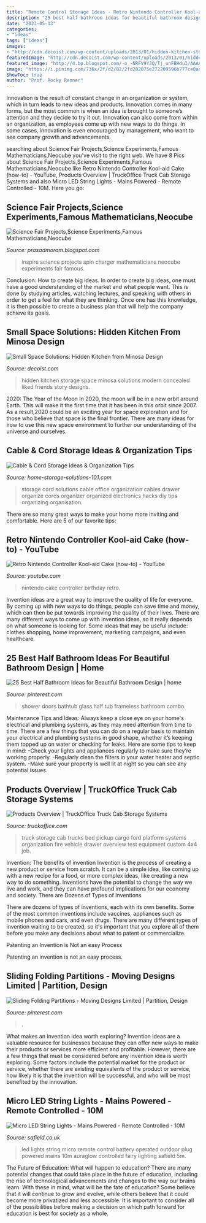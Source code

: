```yaml
---
title: "Remote Control Storage Ideas - Retro Nintendo Controller Kool-aid Cake (how-to)"
description: "25 best half bathroom ideas for beautiful bathroom design"
date: "2023-05-13"
categories:
- "ideas"
tags: ["ideas"]
images:
- "http://cdn.decoist.com/wp-content/uploads/2013/01/hidden-kitchen-storage.jpg"
featuredImage: "http://cdn.decoist.com/wp-content/uploads/2013/01/hidden-kitchen-storage.jpg"
featured_image: "http://4.bp.blogspot.com/-o_-NRFV9YJQ/Tj_unFBHduI/AAAAAAAABGQ/iKgH_ZND6Xo/s1600/P070811_09.18.jpg"
image: "https://i.pinimg.com/736x/2f/d2/82/2fd282075e272209596b777ce0aa727e--frameless-glass-shower-doors-bathtub-doors.jpg?b=t"
ShowToc: true
author: "Prof. Rocky Renner"
---
```



Innovation is the result of constant change in an organization or system, which in turn leads to new ideas and products. Innovation comes in many forms, but the most common is when an idea is brought to someone’s attention and they decide to try it out. Innovation can also come from within an organization, as employees come up with new ways to do things. In some cases, innovation is even encouraged by management, who want to see company growth and advancements.

	

		
searching about Science Fair Projects,Science Experiments,Famous Mathematicians,Neocube you've visit to the right web. We have 8 Pics about Science Fair Projects,Science Experiments,Famous Mathematicians,Neocube like Retro Nintendo Controller Kool-aid Cake (how-to) - YouTube, Products Overview | TruckOffice Truck Cab Storage Systems and also Micro LED String Lights - Mains Powered - Remote Controlled - 10M. Here you go:
		
    
## Science Fair Projects,Science Experiments,Famous Mathematicians,Neocube

<img loading=lazy src="http://4.bp.blogspot.com/-o_-NRFV9YJQ/Tj_unFBHduI/AAAAAAAABGQ/iKgH_ZND6Xo/s1600/P070811_09.18.jpg" onerror="this.onerror=null;this.src='https://tse3.mm.bing.net/th?id=OIP.N3I_4pXLD1tBHvY1NiDV8wHaFj&amp;pid=15.1';" alt="Science Fair Projects,Science Experiments,Famous Mathematicians,Neocube">

_Source: prasadmoram.blogspot.com_

>inspire science projects spin charger mathematicians neocube experiments fair famous. 

	

Conclusion: How to create big ideas.
In order to create big ideas, one must have a good understanding of the market and what people want. This is done by studying articles, watching lectures, and speaking with others in order to get a feel for what they are thinking. Once one has this knowledge, it is then possible to create a business plan that will help the company achieve its goals.

    
## Small Space Solutions: Hidden Kitchen From Minosa Design

<img loading=lazy src="http://cdn.decoist.com/wp-content/uploads/2013/01/hidden-kitchen-storage.jpg" onerror="this.onerror=null;this.src='https://tse1.mm.bing.net/th?id=OIP.yK5vklLvA2Pnm5mFe0dUrgHaLH&amp;pid=15.1';" alt="Small Space Solutions: Hidden Kitchen from Minosa Design">

_Source: decoist.com_

>hidden kitchen storage space minosa solutions modern concealed liked friends story designs. 

	

2020: The Year of the Moon
In 2020, the moon will be in a new orbit around Earth. This will make it the first time that it has been in this orbit since 2007. As a result,2020 could be an exciting year for space exploration and for those who believe that space is the final frontier. There are many ideas for how to use this new space environment to further our understanding of the universe and ourselves.

    
## Cable &amp; Cord Storage Ideas &amp; Organization Tips

<img loading=lazy src="https://www.home-storage-solutions-101.com/images/cord-storage-monica.jpg" onerror="this.onerror=null;this.src='https://tse3.mm.bing.net/th?id=OIP.SBYMh9Qzgx1_cKdVkYC_2wHaG5&amp;pid=15.1';" alt="Cable &amp; Cord Storage Ideas &amp; Organization Tips">

_Source: home-storage-solutions-101.com_

>storage cord solutions cable office organization cables drawer organize cords organizer organized electronics hacks diy tips organizing organisation. 

	

There are so many great ways to make your home more inviting and comfortable. Here are 5 of our favorite tips:

    
## Retro Nintendo Controller Kool-aid Cake (how-to) - YouTube

<img loading=lazy src="http://i.ytimg.com/vi/6jCkCW0xNp4/maxresdefault.jpg" onerror="this.onerror=null;this.src='https://tse1.mm.bing.net/th?id=OIP.GTuXQrbnjT-tgjgHdzlFEQHaEK&amp;pid=15.1';" alt="Retro Nintendo Controller Kool-aid Cake (how-to) - YouTube">

_Source: youtube.com_

>nintendo cake controller birthday retro. 

	

Invention ideas are a great way to improve the quality of life for everyone. By coming up with new ways to do things, people can save time and money, which can then be put towards improving the quality of their lives. There are many different ways to come up with invention ideas, so it really depends on what someone is looking for. Some ideas that may be useful include: clothes shopping, home improvement, marketing campaigns, and even healthcare.

    
## 25 Best Half Bathroom Ideas For Beautiful Bathroom Design | Home

<img loading=lazy src="https://i.pinimg.com/736x/2f/d2/82/2fd282075e272209596b777ce0aa727e--frameless-glass-shower-doors-bathtub-doors.jpg?b=t" onerror="this.onerror=null;this.src='https://tse4.mm.bing.net/th?id=OIP.oY6GZWA6kaLa_6un_jRubgHaJ3&amp;pid=15.1';" alt="25 Best Half Bathroom Ideas for Beautiful Bathroom Design | home">

_Source: pinterest.com_

>shower doors bathtub glass half tub frameless bathroom combo. 

	

Maintenance Tips and Ideas: Always keep a close eye on your home's electrical and plumbing systems, as they may need attention from time to time.
There are a few things that you can do on a regular basis to maintain your electrical and plumbing systems in good shape, whether it’s keeping them topped up on water or checking for leaks. Here are some tips to keep in mind:
-Check your lights and appliances regularly to make sure they’re working properly.
-Regularly clean the filters in your water heater and septic system.
-Make sure your property is well lit at night so you can see any potential issues.

    
## Products Overview | TruckOffice Truck Cab Storage Systems

<img loading=lazy src="http://www.truckoffice.com/wp-content/uploads/2016-01-23-23.49.59-465x620.jpg" onerror="this.onerror=null;this.src='https://tse1.mm.bing.net/th?id=OIP.Qpz5BJuwX2shGYxYQHXHpwAAAA&amp;pid=15.1';" alt="Products Overview | TruckOffice Truck Cab Storage Systems">

_Source: truckoffice.com_

>truck storage cab trucks bed pickup cargo ford platform systems organization fire vehicle drawer overview test equipment custom 4x4 job. 

	

Invention: The benefits of invention
Invention is the process of creating a new product or service from scratch. It can be a simple idea, like coming up with a new recipe for a food, or more complex ideas, like creating a new way to do something. Inventions have the potential to change the way we live and work, and they can have profound implications for our economy and society.
There are Dozens of Types of Inventions

There are dozens of types of inventions, each with its own benefits. Some of the most common inventions include vaccines, appliances such as mobile phones and cars, and even drugs. There are many different types of invention waiting to be created, so it's important that you explore all of them before you make any decisions about what to patent or commercialize.

Patenting an Invention is Not an easy Process

Patenting an invention is not an easy process.

    
## Sliding Folding Partitions - Moving Designs Limited | Partition, Design

<img loading=lazy src="https://i.pinimg.com/736x/1f/f2/22/1ff2229f1c9f2f7de7a92406f583ea8c.jpg" onerror="this.onerror=null;this.src='https://tse1.mm.bing.net/th?id=OIP.qOd75BdypcjlT0MPET7nXwHaLl&amp;pid=15.1';" alt="Sliding Folding Partitions - Moving Designs Limited | Partition, Design">

_Source: pinterest.com_

>. 

	

What makes an invention idea worth exploring?
Invention ideas are a valuable resource for businesses because they can offer new ways to make their products or services more efficient and profitable. However, there are a few things that must be considered before any invention idea is worth exploring. 
Some factors include the potential market for the product or service, whether there are existing equivalents of the product or service, how likely it is that the invention will be successful, and who will be most benefited by the innovation.

    
## Micro LED String Lights - Mains Powered - Remote Controlled - 10M

<img loading=lazy src="https://www.safield.co.uk/media/catalog/product/a/g/ag341.2_2.jpg" onerror="this.onerror=null;this.src='https://tse3.mm.bing.net/th?id=OIP.FFkMA0PUPwal4rDFWtnDkgHaHa&amp;pid=15.1';" alt="Micro LED String Lights - Mains Powered - Remote Controlled - 10M">

_Source: safield.co.uk_

>led lights string micro remote control battery operated outdoor plug powered mains 10m auraglow controlled fairy lighting safield 5m. 

	

The Future of Education: What will happen to education?
There are many potential changes that could take place in the future of education, including the rise of technological advancements and changes to the way our brains learn. With these in mind, what will be the fate of education? Some believe that it will continue to grow and evolve, while others believe that it could become more privatized and less accessible. It is important to consider all of the possibilities before making a decision on which path forward for education is best for society as a whole.

